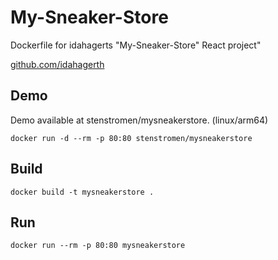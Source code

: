 # My-Sneaker-Store

Dockerfile for idahagerts "My-Sneaker-Store" React project"

[github.com/idahagerth](https://github.com/idahagerth/My-Sneaker-Store)

## Demo

Demo available at stenstromen/mysneakerstore. (linux/arm64)

```
docker run -d --rm -p 80:80 stenstromen/mysneakerstore
```

## Build

```
docker build -t mysneakerstore .
```

## Run

```
docker run --rm -p 80:80 mysneakerstore
```

